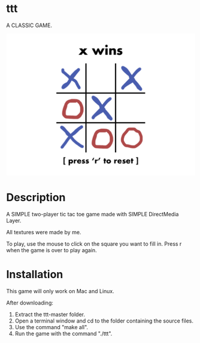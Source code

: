 # ttt
A CLASSIC GAME.

![](screenshot.png)

# Description

A SIMPLE two-player tic tac toe game made with SIMPLE DirectMedia Layer.

All textures were made by me.

To play, use the mouse to click on the square you want to fill in. Press r when the game is over to play again. 

# Installation

This game will only work on Mac and Linux.

After downloading:
1. Extract the ttt-master folder.
2. Open a terminal window and cd to the folder containing the source files.
3. Use the command "make all".
4. Run the game with the command "./ttt".
